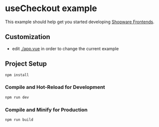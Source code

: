 # useCheckout example

This example should help get you started developing [Shopware Frontends](https://github.com/shopware/frontends).

## Customization

- edit [./app.vue](./app.vue) in order to change the current example

## Project Setup

```sh
npm install
```

### Compile and Hot-Reload for Development

```sh
npm run dev
```

### Compile and Minify for Production

```sh
npm run build
```
